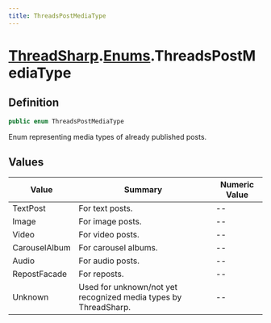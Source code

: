 ```yaml
---
title: ThreadsPostMediaType
---
```


# [ThreadSharp](../).[Enums](./).ThreadsPostMediaType

## Definition

```c#
public enum ThreadsPostMediaType
```

Enum representing media types of already published posts.

## Values

| Value         | Summary                                                         | Numeric Value |
|---------------|-----------------------------------------------------------------|---------------|
| TextPost      | For text posts.                                                 | --            |
| Image         | For image posts.                                                | --            |
| Video         | For video posts.                                                | --            |
| CarouselAlbum | For carousel albums.                                            | --            |
| Audio         | For audio posts.                                                | --            |
| RepostFacade  | For reposts.                                                    | --            |
| Unknown       | Used for unknown/not yet recognized media types by ThreadSharp. | --            |